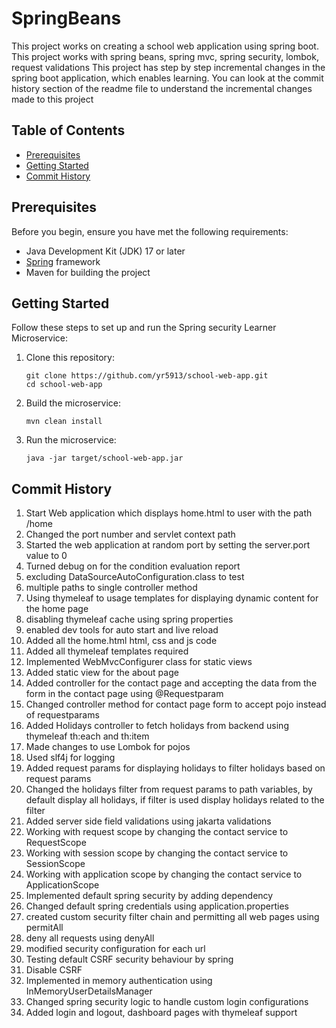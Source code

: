 # SpringBeans

This project works on creating a school web application using spring boot. This project works with spring beans, spring
mvc, spring security, lombok, request validations
This project has step by step incremental changes in the spring boot application, which enables learning.
You can look at the commit history section of the readme file to understand the incremental changes made to this project

## Table of Contents

- [Prerequisites](#prerequisites)
- [Getting Started](#getting-started)
- [Commit History](#commit-history)

## Prerequisites

Before you begin, ensure you have met the following requirements:

- Java Development Kit (JDK) 17 or later
- [Spring](https://spring.io/projects/spring-boot) framework
- Maven for building the project

## Getting Started

Follow these steps to set up and run the Spring security Learner Microservice:

1. Clone this repository:

   ```shell
   git clone https://github.com/yr5913/school-web-app.git
   cd school-web-app
2. Build the microservice:
   ```shell
   mvn clean install

3. Run the microservice:
   ```shell
   java -jar target/school-web-app.jar

## Commit History

1. Start Web application which displays home.html to user with the path /home
2. Changed the port number and servlet context path
3. Started the web application at random port by setting the server.port value to 0
4. Turned debug on for the condition evaluation report
5. excluding DataSourceAutoConfiguration.class to test
6. multiple paths to single controller method
7. Using thymeleaf to usage templates for displaying dynamic content for the home page
8. disabling thymeleaf cache using spring properties
9. enabled dev tools for auto start and live reload
10. Added all the home.html html, css and js code
11. Added all thymeleaf templates required
12. Implemented WebMvcConfigurer class for static views
13. Added static view for the about page
14. Added controller for the contact page and accepting the data from the form in the contact page using @Requestparam
15. Changed controller method for contact page form to accept pojo instead of requestparams
16. Added Holidays controller to fetch holidays from backend using thymeleaf th:each and th:item
17. Made changes to use Lombok for pojos
18. Used slf4j for logging
19. Added request params for displaying holidays to filter holidays based on request params
20. Changed the holidays filter from request params to path variables, by default display all holidays, if filter is
    used display holidays related to the filter
21. Added server side field validations using jakarta validations
22. Working with request scope by changing the contact service to RequestScope
23. Working with session scope by changing the contact service to SessionScope
24. Working with application scope by changing the contact service to ApplicationScope
25. Implemented default spring security by adding dependency
26. Changed default spring credentials using application.properties
27. created custom security filter chain and permitting all web pages using permitAll
28. deny all requests using denyAll
29. modified security configuration for each url
30. Testing default CSRF security behaviour by spring
31. Disable CSRF
32. Implemented in memory authentication using InMemoryUserDetailsManager
33. Changed spring security logic to handle custom login configurations
34. Added login and logout, dashboard pages with thymeleaf support
